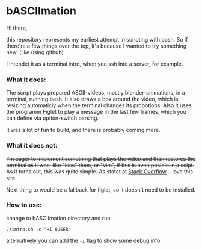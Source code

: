 # bASCIImation

Hi there, 

this repository represents my earliest attempt in scripting with bash.
So if there're a few things over the top, it's because I wanted to try something new. (like using github)

I intendet it as a terminal intro, when you ssh into a server, for example.

### What it does:

The script plays prepared ASCII-videos, mostly blender-animations, in a terminal, running bash. It also draws a box around the video, which is resizing automaticly when the terminal changes its propotions.
Also it uses the programm Figlet to play a message in the last few frames, which you can define via option-switch parsing.

it was a lot of fun to build, and there is probably coming more.

### What it does not:

~~I'm eager to implement something that plays the video and than restores the terminal as it was, like "less" does, or "vim", if this is even posible in a scipt.~~
As it turns out, this was quite simple. As statet at [Stack Overflow](http://stackoverflow.com/questions/39065430/bash-reset-terminal-output-as-it-was-before) .. love this site.

Next thing to would be a fallback for figlet, so it doesn't need to be installed. 

### How to use:

change to bASCIImation directory and run 
```
./intro.sh -c "Hi $USER"
```
alternatively you can add the `-i` flag to show some debug info
